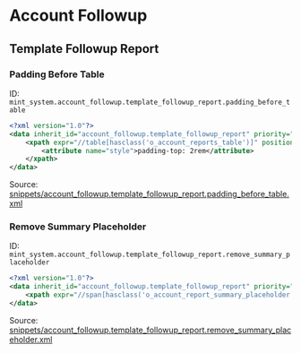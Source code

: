 # Account Followup
## Template Followup Report  
### Padding Before Table  
ID: `mint_system.account_followup.template_followup_report.padding_before_table`  
```xml
<?xml version="1.0"?>
<data inherit_id="account_followup.template_followup_report" priority="50">
    <xpath expr="//table[hasclass('o_account_reports_table')]" position="attributes">
        <attribute name="style">padding-top: 2rem</attribute>
    </xpath>
</data>

```
Source: [snippets/account_followup.template_followup_report.padding_before_table.xml](https://github.com/Mint-System/Odoo-Build/tree/16.0/snippets/account_followup.template_followup_report.padding_before_table.xml)

### Remove Summary Placeholder  
ID: `mint_system.account_followup.template_followup_report.remove_summary_placeholder`  
```xml
<?xml version="1.0"?>
<data inherit_id="account_followup.template_followup_report" priority="50">
    <xpath expr="//span[hasclass('o_account_report_summary_placeholder')]" position="replace"/>
</data>

```
Source: [snippets/account_followup.template_followup_report.remove_summary_placeholder.xml](https://github.com/Mint-System/Odoo-Build/tree/16.0/snippets/account_followup.template_followup_report.remove_summary_placeholder.xml)

